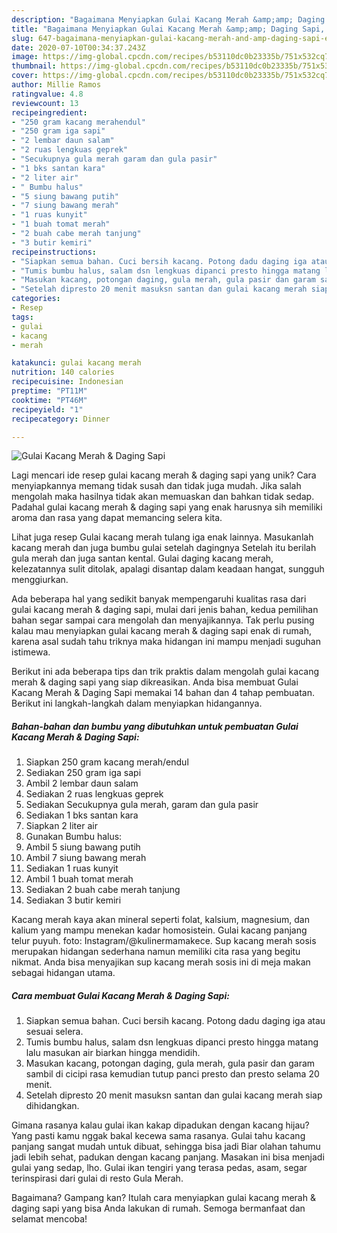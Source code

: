 ```yaml
---
description: "Bagaimana Menyiapkan Gulai Kacang Merah &amp;amp; Daging Sapi, Enak Banget"
title: "Bagaimana Menyiapkan Gulai Kacang Merah &amp;amp; Daging Sapi, Enak Banget"
slug: 647-bagaimana-menyiapkan-gulai-kacang-merah-and-amp-daging-sapi-enak-banget
date: 2020-07-10T00:34:37.243Z
image: https://img-global.cpcdn.com/recipes/b53110dc0b23335b/751x532cq70/gulai-kacang-merah-daging-sapi-foto-resep-utama.jpg
thumbnail: https://img-global.cpcdn.com/recipes/b53110dc0b23335b/751x532cq70/gulai-kacang-merah-daging-sapi-foto-resep-utama.jpg
cover: https://img-global.cpcdn.com/recipes/b53110dc0b23335b/751x532cq70/gulai-kacang-merah-daging-sapi-foto-resep-utama.jpg
author: Millie Ramos
ratingvalue: 4.8
reviewcount: 13
recipeingredient:
- "250 gram kacang merahendul"
- "250 gram iga sapi"
- "2 lembar daun salam"
- "2 ruas lengkuas geprek"
- "Secukupnya gula merah garam dan gula pasir"
- "1 bks santan kara"
- "2 liter air"
- " Bumbu halus"
- "5 siung bawang putih"
- "7 siung bawang merah"
- "1 ruas kunyit"
- "1 buah tomat merah"
- "2 buah cabe merah tanjung"
- "3 butir kemiri"
recipeinstructions:
- "Siapkan semua bahan. Cuci bersih kacang. Potong dadu daging iga atau sesuai selera."
- "Tumis bumbu halus, salam dsn lengkuas dipanci presto hingga matang lalu masukan air biarkan hingga mendidih."
- "Masukan kacang, potongan daging, gula merah, gula pasir dan garam sambil di cicipi rasa kemudian tutup panci presto dan presto selama 20 menit."
- "Setelah dipresto 20 menit masuksn santan dan gulai kacang merah siap dihidangkan."
categories:
- Resep
tags:
- gulai
- kacang
- merah

katakunci: gulai kacang merah 
nutrition: 140 calories
recipecuisine: Indonesian
preptime: "PT11M"
cooktime: "PT46M"
recipeyield: "1"
recipecategory: Dinner

---
```



![Gulai Kacang Merah &amp; Daging Sapi](https://img-global.cpcdn.com/recipes/b53110dc0b23335b/751x532cq70/gulai-kacang-merah-daging-sapi-foto-resep-utama.jpg)

Lagi mencari ide resep gulai kacang merah &amp; daging sapi yang unik? Cara menyiapkannya memang tidak susah dan tidak juga mudah. Jika salah mengolah maka hasilnya tidak akan memuaskan dan bahkan tidak sedap. Padahal gulai kacang merah &amp; daging sapi yang enak harusnya sih memiliki aroma dan rasa yang dapat memancing selera kita.

Lihat juga resep Gulai kacang merah tulang iga enak lainnya. Masukanlah kacang merah dan juga bumbu gulai setelah dagingnya Setelah itu berilah gula merah dan juga santan kental. Gulai daging kacang merah, kelezatannya sulit ditolak, apalagi disantap dalam keadaan hangat, sungguh menggiurkan.

Ada beberapa hal yang sedikit banyak mempengaruhi kualitas rasa dari gulai kacang merah &amp; daging sapi, mulai dari jenis bahan, kedua pemilihan bahan segar sampai cara mengolah dan menyajikannya. Tak perlu pusing kalau mau menyiapkan gulai kacang merah &amp; daging sapi enak di rumah, karena asal sudah tahu triknya maka hidangan ini mampu menjadi suguhan istimewa.


Berikut ini ada beberapa tips dan trik praktis dalam mengolah gulai kacang merah &amp; daging sapi yang siap dikreasikan. Anda bisa membuat Gulai Kacang Merah &amp; Daging Sapi memakai 14 bahan dan 4 tahap pembuatan. Berikut ini langkah-langkah dalam menyiapkan hidangannya.

<!--inarticleads1-->

##### Bahan-bahan dan bumbu yang dibutuhkan untuk pembuatan Gulai Kacang Merah &amp; Daging Sapi:

1. Siapkan 250 gram kacang merah/endul
1. Sediakan 250 gram iga sapi
1. Ambil 2 lembar daun salam
1. Sediakan 2 ruas lengkuas geprek
1. Sediakan Secukupnya gula merah, garam dan gula pasir
1. Sediakan 1 bks santan kara
1. Siapkan 2 liter air
1. Gunakan  Bumbu halus:
1. Ambil 5 siung bawang putih
1. Ambil 7 siung bawang merah
1. Sediakan 1 ruas kunyit
1. Ambil 1 buah tomat merah
1. Sediakan 2 buah cabe merah tanjung
1. Sediakan 3 butir kemiri


Kacang merah kaya akan mineral seperti folat, kalsium, magnesium, dan kalium yang mampu menekan kadar homosistein. Gulai kacang panjang telur puyuh. foto: Instagram/@kulinermamakece. Sup kacang merah sosis merupakan hidangan sederhana namun memiliki cita rasa yang begitu nikmat. Anda bisa menyajikan sup kacang merah sosis ini di meja makan sebagai hidangan utama. 

<!--inarticleads2-->

##### Cara membuat Gulai Kacang Merah &amp; Daging Sapi:

1. Siapkan semua bahan. Cuci bersih kacang. Potong dadu daging iga atau sesuai selera.
1. Tumis bumbu halus, salam dsn lengkuas dipanci presto hingga matang lalu masukan air biarkan hingga mendidih.
1. Masukan kacang, potongan daging, gula merah, gula pasir dan garam sambil di cicipi rasa kemudian tutup panci presto dan presto selama 20 menit.
1. Setelah dipresto 20 menit masuksn santan dan gulai kacang merah siap dihidangkan.


Gimana rasanya kalau gulai ikan kakap dipadukan dengan kacang hijau? Yang pasti kamu nggak bakal kecewa sama rasanya. Gulai tahu kacang panjang sangat mudah untuk dibuat, sehingga bisa jadi Biar olahan tahumu jadi lebih sehat, padukan dengan kacang panjang. Masakan ini bisa menjadi gulai yang sedap, lho. Gulai ikan tengiri yang terasa pedas, asam, segar terinspirasi dari gulai di resto Gula Merah. 

Bagaimana? Gampang kan? Itulah cara menyiapkan gulai kacang merah &amp; daging sapi yang bisa Anda lakukan di rumah. Semoga bermanfaat dan selamat mencoba!
